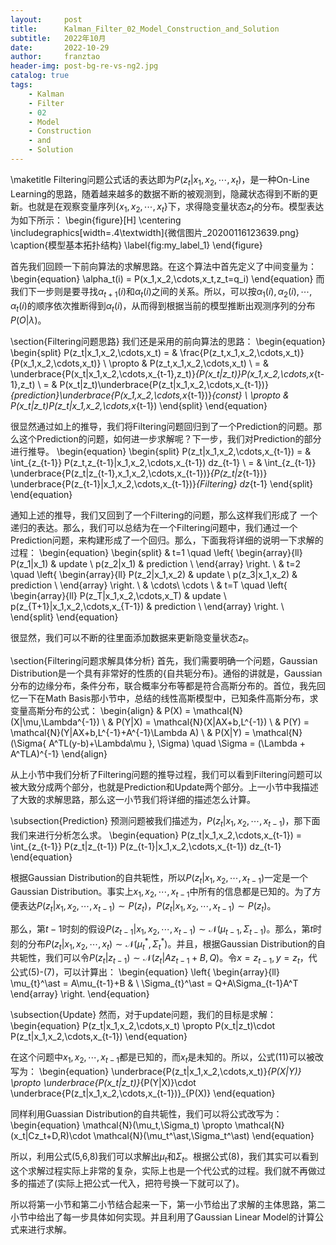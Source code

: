 ```yaml
---
layout:     post
title:      Kalman_Filter_02_Model_Construction_and_Solution
subtitle:   2022年10月
date:       2022-10-29
author:     franztao
header-img: post-bg-re-vs-ng2.jpg
catalog: true
tags:
    - Kalman
    - Filter
    - 02
    - Model
    - Construction
    - and
    - Solution
---
```

            

\maketitle
Filtering问题公式话的表达即为$P(z_t|x_1,x_2,\cdots,x_t)$，是一种On-Line Learning的思路，随着越来越多的数据不断的被观测到，隐藏状态得到不断的更新。也就是在观察变量序列$\{x_1,x_2,\cdots,x_t\}$下，求得隐变量状态$z_t$的分布。模型表达为如下所示：
\begin{figure}[H]
    \centering
    \includegraphics[width=.4\textwidth]{微信图片_20200116123639.png}
    \caption{模型基本拓扑结构}
    \label{fig:my_label_1}
\end{figure}

首先我们回顾一下前向算法的求解思路。在这个算法中首先定义了中间变量为：
\begin{equation}
    \alpha_t(i) = P(x_1,x_2,\cdots,x_t,z_t=q_i)
\end{equation}
而我们下一步则是要寻找$\alpha_{t+1}(i)$和$\alpha_t(i)$之间的关系。所以，可以按$\alpha_{1}(i),\alpha_{2}(i),\cdots,\alpha_{t}(i)$的顺序依次推断得到$\alpha_{t}(i)$，从而得到根据当前的模型推断出观测序列的分布$P(O|\lambda)$。

\section{Filtering问题思路}
我们还是采用的前向算法的思路：
\begin{equation}
    \begin{split}
        P(z_t|x_1,x_2,\cdots,x_t) 
        = & \frac{P(z_t,x_1,x_2,\cdots,x_t)}{P(x_1,x_2,\cdots,x_t)}  \\
        \propto & P(z_t,x_1,x_2,\cdots,x_t) \\
        = & \underbrace{P(x_t|x_1,x_2,\cdots,x_{t-1},z_t)}_{P(x_t|z_t)}P(x_1,x_2,\cdots,x_{t-1},z_t) \\
        = & P(x_t|z_t)\underbrace{P(z_t|x_1,x_2,\cdots,x_{t-1})}_{prediction}\underbrace{P(x_1,x_2,\cdots,x_{t-1})}_{const} \\
        \propto & P(x_t|z_t)P(z_t|x_1,x_2,\cdots,x_{t-1})
    \end{split}
\end{equation}

很显然通过如上的推导，我们将Filtering问题回归到了一个Prediction的问题。那么这个Prediction的问题，如何进一步求解呢？下一步，我们对Prediction的部分进行推导。
\begin{equation}
    \begin{split}
        P(z_t|x_1,x_2,\cdots,x_{t-1}) 
        = & \int_{z_{t-1}} P(z_t,z_{t-1}|x_1,x_2,\cdots,x_{t-1}) dz_{t-1} \\
        = &  \int_{z_{t-1}} \underbrace{P(z_t|z_{t-1},x_1,x_2,\cdots,x_{t-1})}_{P(z_t|z_{t-1})} \underbrace{P(z_{t-1}|x_1,x_2,\cdots,x_{t-1})}_{Filtering} dz_{t-1} 
    \end{split}
\end{equation}

通知上述的推导，我们又回到了一个Filtering的问题，那么这样我们形成了 一个递归的表达。那么，我们可以总结为在一个Filtering问题中，我们通过一个Prediction问题，来构建形成了一个回归。那么，下面我将详细的说明一下求解的过程：
\begin{equation}
    \begin{split}
        & t=1 \quad 
        \left\{
            \begin{array}{ll}
            P(z_1|x_1) & update \\
            p(z_2|x_1) & prediction \\
            \end{array}
        \right. \\
        & t=2 \quad 
        \left\{
            \begin{array}{ll}
            P(z_2|x_1,x_2) & update \\
            p(z_3|x_1,x_2) & prediction \\
            \end{array}
        \right. \\
        & \cdots\ \cdots \\
        & t=T \quad 
        \left\{
            \begin{array}{ll}
            P(z_T|x_1,x_2,\cdots,x_T) & update \\
            p(z_{T+1}|x_1,x_2,\cdots,x_{T-1}) & prediction \\
            \end{array}
        \right. \\
    \end{split}
\end{equation}

很显然，我们可以不断的往里面添加数据来更新隐变量状态$z_{t}$。

\section{Filtering问题求解具体分析}
首先，我们需要明确一个问题，Gaussian Distribution是一个具有非常好的性质的{自共轭分布}。通俗的讲就是，Gaussian分布的边缘分布，条件分布，联合概率分布等都是符合高斯分布的。首位，我先回忆一下在Math Basis那小节中，总结的线性高斯模型中，已知条件高斯分布，求变量高斯分布的公式：
\begin{align}
    & P(X) = \mathcal{N}(X|\mu,\Lambda^{-1}) \\
    & P(Y|X) = \mathcal{N}(X|AX+b,L^{-1}) \\
    & P(Y) = \mathcal{N}(Y|AX+b,L^{-1}+A^{-1}\Lambda A) \\
    & P(X|Y) = \mathcal{N}(\Sigma\{ A^TL(y-b)+\Lambda\mu \}, \Sigma) \quad \Sigma = (\Lambda + A^TLA)^{-1}
\end{align}

从上小节中我们分析了Filtering问题的推导过程，我们可以看到Filtering问题可以被大致分成两个部分，也就是Prediction和Update两个部分。上一小节中我描述了大致的求解思路，那么这一小节我们将详细的描述怎么计算。

\subsection{Prediction}
预测问题被我们描述为，$P(z_t|x_1,x_2,\cdots,x_{t-1})$，那下面我们来进行分析怎么求。
\begin{equation}
    P(z_t|x_1,x_2,\cdots,x_{t-1}) = \int_{z_{t-1}} P(z_t|z_{t-1}) P(z_{t-1}|x_1,x_2,\cdots,x_{t-1}) dz_{t-1}
\end{equation}

根据Gaussian Distribution的自共轭性，所以$P(z_t|x_1,x_2,\cdots,x_{t-1})$一定是一个Gaussian Distribution。事实上$x_1,x_2,\cdots,x_{t-1}$中所有的信息都是已知的。为了方便表达$P(z_t|x_1,x_2,\cdots,x_{t-1}) \sim P(z_t)$，$P(z_t|x_1,x_2,\cdots,x_{t-1}) \sim P(z_t)$。

那么，第$t-1$时刻的假设$P(z_{t-1}|x_1,x_2,\cdots,x_{t-1}) \sim \mathcal{N}(\mu_{t-1},\Sigma_{t-1})$。那么，第$t$时刻的分布$P(z_{t}|x_1,x_2,\cdots,x_{t}) \sim \mathcal{N}(\mu_{t}^\ast,\Sigma_{t}^\ast)$。并且，根据Gaussian Distribution的自共轭性，我们可以令$P(z_t|z_{t-1})\sim \mathcal{N}(z_t|Az_{t-1}+B,Q)$。令$x=z_{t-1},y=z_{t}$，代公式(5)-(7)，可以计算出：
\begin{equation}
    \left\{
    \begin{array}{ll}
        \mu_{t}^\ast = A\mu_{t-1}+B & \\
        \Sigma_{t}^\ast = Q+A\Sigma_{t-1}A^T
    \end{array}
    \right.
\end{equation}

\subsection{Update}
然而，对于update问题，我们的目标是求解：
\begin{equation}
    P(z_t|x_1,x_2,\cdots,x_t) \propto P(x_t|z_t)\cdot P(z_t|x_1,x_2,\cdots,x_{t-1})
\end{equation}

在这个问题中$x_1,x_2,\cdots,x_{t-1}$都是已知的，而$x_t$是未知的。所以，公式(11)可以被改写为：
\begin{equation}
    \underbrace{P(z_t|x_1,x_2,\cdots,x_t)}_{P(X|Y)} \propto \underbrace{P(x_t|z_t)}_{P(Y|X)}\cdot \underbrace{P(z_t|x_1,x_2,\cdots,x_{t-1})}_{P(X)}
\end{equation}

同样利用Guassian Distribution的自共轭性，我们可以将公式改写为：
\begin{equation}
    \mathcal{N}(\mu_t,\Sigma_t) \propto \mathcal{N}(x_t|Cz_t+D,R)\cdot \mathcal{N}(\mu_t^\ast,\Sigma_t^\ast)
\end{equation}

所以，利用公式(5,6,8)我们可以求解出$\mu_t$和$\Sigma_t$。根据公式(8)，我们其实可以看到这个求解过程实际上非常的复杂，实际上也是一个代公式的过程。我们就不再做过多的描述了(实际上把公式一代入，把符号换一下就可以了)。

所以将第一小节和第二小节结合起来一下，第一小节给出了求解的主体思路，第二小节中给出了每一步具体如何实现。并且利用了Gaussian Linear Model的计算公式来进行求解。


